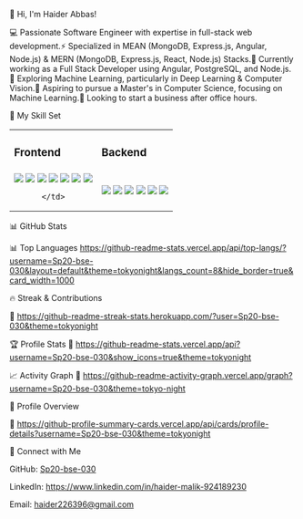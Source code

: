 👋 Hi, I'm Haider Abbas!

💻 Passionate Software Engineer with expertise in full-stack web development.⚡ Specialized in MEAN (MongoDB, Express.js, Angular, Node.js) & MERN (MongoDB, Express.js, React, Node.js) Stacks.🚀 Currently working as a Full Stack Developer using Angular, PostgreSQL, and Node.js.🌱 Exploring Machine Learning, particularly in Deep Learning & Computer Vision.🎯 Aspiring to pursue a Master's in Computer Science, focusing on Machine Learning.💼 Looking to start a business after office hours.

📌 My Skill Set
<table>
  <tr>
    <td><h3>Frontend</h3></td>
    <td><h3>Backend</h3></td>
  </tr>
  <tr>
    <td align="center">
      <img src="https://img.shields.io/badge/Angular-red?style=for-the-badge&logo=angular&logoColor=white" />
      <img src="https://img.shields.io/badge/JavaScript-F7DF1E?style=for-the-badge&logo=javascript&logoColor=black" />
      <img src="https://img.shields.io/badge/TypeScript-007ACC?style=for-the-badge&logo=typescript&logoColor=white" />
      <img src="https://img.shields.io/badge/HTML5-E34F26?style=for-the-badge&logo=html5&logoColor=white" />
      <img src="https://img.shields.io/badge/CSS3-1572B6?style=for-the-badge&logo=css3&logoColor=white" />
      <img src="https://img.shields.io/badge/React-61DAFB?style=for-the-badge&logo=react&logoColor=white" />
      <img src="https://img.shields.io/badge/Python-3776AB?style=for-the-badge&logo=python&logoColor=white" />

    </td>
   <td align="center">
      <img src="https://img.shields.io/badge/Strapi-2F2E8B?style=for-the-badge&logo=strapi&logoColor=white" />
      <img src="https://img.shields.io/badge/Node.js-43853D?style=for-the-badge&logo=node.js&logoColor=white" />
      <img src="https://img.shields.io/badge/Express.js-404D59?style=for-the-badge&logo=express&logoColor=white" />
      <img src="https://img.shields.io/badge/PostgreSQL-316192?style=for-the-badge&logo=postgresql&logoColor=white" />
      <img src="https://img.shields.io/badge/MySQL-4479A1?style=for-the-badge&logo=mysql&logoColor=white" />
     <img src="https://img.shields.io/badge/MongoDB-47A248?style=for-the-badge&logo=mongodb&logoColor=white" />
    </td>
  </tr>
</table>

📊 GitHub Stats

📊 Top Languages
[https://github-readme-stats.vercel.app/api/top-langs/?username=Sp20-bse-030&layout=default&theme=tokyonight&langs_count=8&hide_border=true&card_width=1000
](https://github-readme-stats.vercel.app/api/top-langs/?username=Sp20-bse-030&layout=compact&theme=tokyonight)

🔥 Streak & Contributions

🔗 https://github-readme-streak-stats.herokuapp.com/?user=Sp20-bse-030&theme=tokyonight

🏆 Profile Stats
🔗 https://github-readme-stats.vercel.app/api?username=Sp20-bse-030&show_icons=true&theme=tokyonight



📈 Activity Graph
🔗 https://github-readme-activity-graph.vercel.app/graph?username=Sp20-bse-030&theme=tokyo-night


🚀 Profile Overview

🔗 https://github-profile-summary-cards.vercel.app/api/cards/profile-details?username=Sp20-bse-030&theme=tokyonight

💋 Connect with Me

GitHub: [Sp20-bse-030](https://github.com/Sp20-bse-030)

LinkedIn: https://www.linkedin.com/in/haider-malik-924189230

Email: haider226396@gmail.com


